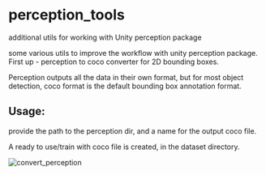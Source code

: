 # perception_tools
additional utils for working with Unity perception package

some various utils to improve the workflow with unity perception package. 
First up - perception to coco converter for 2D bounding boxes.

Perception outputs all the data in their own format, 
but for most object detection, coco format is the default bounding box annotation format.
</b>
## Usage:
provide the path to the perception dir, and a name for the output coco file.

A ready to use/train with coco file is created, in the dataset directory.

![convert_perception](https://user-images.githubusercontent.com/46302957/111054947-9138b080-8425-11eb-88e5-ced6d082de38.JPG)



